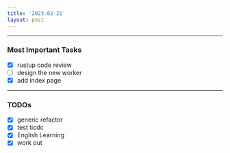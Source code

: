```yaml
---
title: '2023-02-21'
layout: post
---
```


---
### Most Important Tasks

- [x] rustup code review
- [ ] design the new worker
- [x] add index page

---

### TODOs
- [x] generic refactor
- [x] test ticdc
- [x] English Learning
- [x] work out
